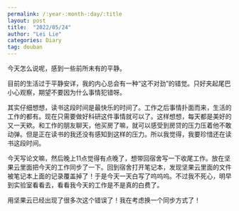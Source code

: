 ```yaml
---
permalink: /:year-:month-:day/:title
layout: post
title:  "2022/05/24"
author: "Lei Lie"
categories: Diary
tag: douban
---
```

今天怎么说呢，感到一些前所未有的平静。

目前的生活过于平静安详，我的内心总会有一种“这不对劲”的错觉。只好夹起尾巴小心观察，期望不要因为什么事情犯错呀。

其实仔细想想，读书这段时间是最快乐的时间了。工作之后事情扑面而来，生活的工作的都有。现在只需要做好科研这件事情就可以了。这样想想，每天都是美好的又一天欸。和工作的朋友聊天，他买房了嘛，就可以感受到房贷的压力压着他不敢动弹。但是正在读书的我还没有感知到这样的压力。所以我觉得，我要珍惜还在读书这段时间。 

今天写论文嘛，然后晚上11点觉得有点晚了，想带回宿舍写一下收尾工作。放在坚果云里面把今天的工作同步了一下。回到宿舍打开笔记本，发现坚果云里面的文件被笔记本上面的记录覆盖掉了！于是今天一天白写了呜呜呜。不过我不死心，明早到实验室看看去，看看我今天的工作是不是真的白费了。

用坚果云已经出现了很多次这个错误了！我在考虑换一个同步方式了！